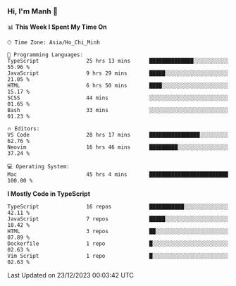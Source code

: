 ### Hi, I'm Manh 👋

<!--START_SECTION:waka-->
📊 **This Week I Spent My Time On** 

```text
🕑︎ Time Zone: Asia/Ho_Chi_Minh

💬 Programming Languages: 
TypeScript               25 hrs 13 mins      ██████████████░░░░░░░░░░░   55.96 % 
JavaScript               9 hrs 29 mins       █████░░░░░░░░░░░░░░░░░░░░   21.05 % 
HTML                     6 hrs 50 mins       ████░░░░░░░░░░░░░░░░░░░░░   15.17 % 
SCSS                     44 mins             ░░░░░░░░░░░░░░░░░░░░░░░░░   01.65 % 
Bash                     33 mins             ░░░░░░░░░░░░░░░░░░░░░░░░░   01.23 % 

🔥 Editors: 
VS Code                  28 hrs 17 mins      ████████████████░░░░░░░░░   62.76 % 
Neovim                   16 hrs 46 mins      █████████░░░░░░░░░░░░░░░░   37.24 % 

💻 Operating System: 
Mac                      45 hrs 4 mins       █████████████████████████   100.00 % 
```

**I Mostly Code in TypeScript** 

```text
TypeScript               16 repos            ███████████░░░░░░░░░░░░░░   42.11 % 
JavaScript               7 repos             █████░░░░░░░░░░░░░░░░░░░░   18.42 % 
HTML                     3 repos             ██░░░░░░░░░░░░░░░░░░░░░░░   07.89 % 
Dockerfile               1 repo              █░░░░░░░░░░░░░░░░░░░░░░░░   02.63 % 
Vim Script               1 repo              █░░░░░░░░░░░░░░░░░░░░░░░░   02.63 % 
```




 Last Updated on 23/12/2023 00:03:42 UTC
<!--END_SECTION:waka-->
